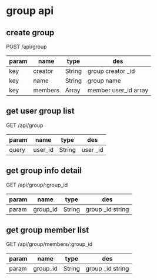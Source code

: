 # group api

## create group
POST /api/group

param|name|type|des
-----|----|----|---
key|creator|String|group creator _id
key|name|String|group name
key|members|Array|member user_id array

## get user group list
GET /api/group

param|name|type|des
-----|----|----|---
query|user_id|String|user _id

## get group info detail
GET /api/group/:group_id

param|name|type|des
-----|----|----|---
param|group_id|String|group _id string

## get group member list
GET /api/group/members/:group_id

param|name|type|des
-----|----|----|---
param|group_id|String|group _id string
